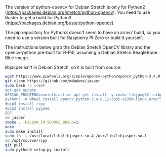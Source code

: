 The version of python-opencv for Debian Stretch is only for Python2 (https://packages.debian.org/stretch/python-opencv). You need to use Buster to get a build for Python3 (https://packages.debian.org/buster/python-opencv).

The pip repository for Python3 doesn't seem to have an armv7 build, so you need to use a version built for Raspberry Pi Zero or build it yourself.

The instructions below grab the Debian Stretch OpenCV library and the opencv-python pre-built for R-Pi0, assuming a Debian Stretch BeagleBone Blue image.

libjasper isn't in Debian Stretch, so it is built from source.

```sh
wget https://www.piwheels.org/simple/opencv-python/opencv_python-3.4.0.12-cp35-cp35m-linux_armv7l.whl#sha256=ff66665ddaa44d9a3a5271f4169ae865cdc3de897771dcc898053e8041fd2296
git clone https://github.com/mdadams/jasper
sudo bash -C <<EOF
apt-get update
DEBIAN_FRONTEND=noninteractive apt-get install -y cmake libjpeg62-turbo libtiff5 libpng16-16 libavcodec57 libavformat57 libswscale4 libv4l-0 libxvidcore4 libx264-148 libgtk2.0-bin libatlas3-base libwebp6 libopencv-dev libgstreamer1.0-0 libqtgui4 libqt4-test roboticscape python3 python3-pip python3-wheel xterm xauth libsdl1.2-dev
python3 -m wheel install opencv_python-3.4.0.12-cp35-cp35m-linux_armv7l.whl
#pip3 install rcpy
#pip3 install pygame
EOF
cd jasper
cmake . -DALLOW_IN_SOURCE_BUILD=1
make
sudo make install
sudo ln -s /usr/local/lib/libjasper.so.4 /usr/lib/libjasper.so.1
cd /opt/source/rcpy
git pull
sudo python3 setup.py install
```